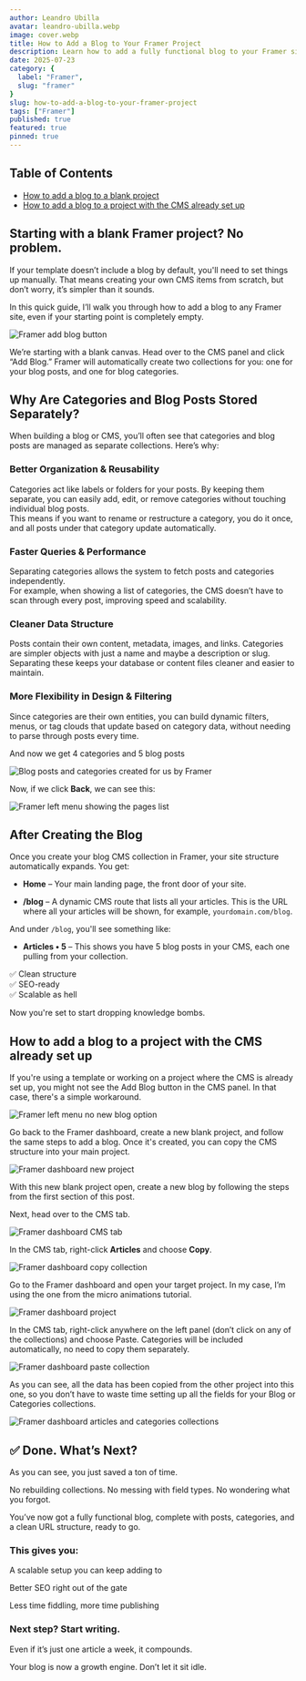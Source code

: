 ```yaml
---
author: Leandro Ubilla
avatar: leandro-ubilla.webp
image: cover.webp
title: How to Add a Blog to Your Framer Project
description: Learn how to add a fully functional blog to your Framer site from scratch.
date: 2025-07-23
category: {
  label: "Framer",
  slug: "framer"
}
slug: how-to-add-a-blog-to-your-framer-project
tags: ["Framer"]
published: true
featured: true
pinned: true
---
```


## Table of Contents

- [How to add a blog to a blank project](#how-to-add-a-blog-to-a-blank-project)  
- [How to add a blog to a project with the CMS already set up](#how-to-add-a-blog-to-a-project-with-the-cms-already-set-up)


## Starting with a blank Framer project? No problem.

If your template doesn’t include a blog by default, you'll need to set things up manually. That means creating your own CMS items from scratch, but don’t worry, it’s simpler than it sounds.

In this quick guide, I’ll walk you through how to add a blog to any Framer site, even if your starting point is completely empty.

![Framer add blog button](/media/blog/how-to-add-a-blog-to-your-framer-project/1.webp)

We’re starting with a blank canvas.
Head over to the CMS panel and click “Add Blog.”
Framer will automatically create two collections for you:
one for your blog posts, and one for blog categories.

## Why Are Categories and Blog Posts Stored Separately?

When building a blog or CMS, you’ll often see that categories and blog posts are managed as separate collections. Here’s why:

### Better Organization & Reusability  
Categories act like labels or folders for your posts. By keeping them separate, you can easily add, edit, or remove categories without touching individual blog posts.  
This means if you want to rename or restructure a category, you do it once, and all posts under that category update automatically.

### Faster Queries & Performance  
Separating categories allows the system to fetch posts and categories independently.  
For example, when showing a list of categories, the CMS doesn’t have to scan through every post, improving speed and scalability.

### Cleaner Data Structure  
Posts contain their own content, metadata, images, and links. Categories are simpler objects with just a name and maybe a description or slug.  
Separating these keeps your database or content files cleaner and easier to maintain.

### More Flexibility in Design & Filtering  
Since categories are their own entities, you can build dynamic filters, menus, or tag clouds that update based on category data, without needing to parse through posts every time.

And now we get 4 categories and 5 blog posts

![Blog posts and categories created for us by Framer](/media/blog/how-to-add-a-blog-to-your-framer-project/2.webp)

Now, if we click **Back**, we can see this:

![Framer left menu showing the pages list](/media/blog/how-to-add-a-blog-to-your-framer-project/3.webp)

## After Creating the Blog

Once you create your blog CMS collection in Framer, your site structure automatically expands. You get:

- **Home** – Your main landing page, the front door of your site.

- **/blog** – A dynamic CMS route that lists all your articles. This is the URL where all your articles will be shown, for example, `yourdomain.com/blog`.

And under `/blog`, you'll see something like:

- **Articles • 5** – This shows you have 5 blog posts in your CMS, each one pulling from your collection.

✅ Clean structure  
✅ SEO-ready  
✅ Scalable as hell

Now you're set to start dropping knowledge bombs.

## How to add a blog to a project with the CMS already set up

If you're using a template or working on a project where the CMS is already set up, you might not see the Add Blog button in the CMS panel. In that case, there's a simple workaround.

![Framer left menu no new blog option](/media/blog/how-to-add-a-blog-to-your-framer-project/16.webp)

Go back to the Framer dashboard, create a new blank project, and follow the same steps to add a blog. Once it's created, you can copy the CMS structure into your main project.

![Framer dashboard new project](/media/blog/how-to-add-a-blog-to-your-framer-project/15.webp)

With this new blank project open, create a new blog by following the steps from the first section of this post.

Next, head over to the CMS tab.

![Framer dashboard CMS tab](/media/blog/how-to-add-a-blog-to-your-framer-project/5.webp)

In the CMS tab, right-click **Articles** and choose **Copy**.

![Framer dashboard copy collection](/media/blog/how-to-add-a-blog-to-your-framer-project/4.webp)

Go to the Framer dashboard and open your target project. In my case, I’m using the one from the micro animations tutorial.

![Framer dashboard project](/media/blog/how-to-add-a-blog-to-your-framer-project/19.webp)

In the CMS tab, right-click anywhere on the left panel (don’t click on any of the collections) and choose Paste.
Categories will be included automatically, no need to copy them separately.

![Framer dashboard paste collection](/media/blog/how-to-add-a-blog-to-your-framer-project/17.webp)

As you can see, all the data has been copied from the other project into this one, so you don’t have to waste time setting up all the fields for your Blog or Categories collections.

![Framer dashboard articles and categories collections](/media/blog/how-to-add-a-blog-to-your-framer-project/18.webp)

## ✅ Done. What’s Next?

As you can see, you just saved a ton of time.

No rebuilding collections. No messing with field types. No wondering what you forgot.

You’ve now got a fully functional blog, complete with posts, categories, and a clean URL structure, ready to go.

### This gives you:

A scalable setup you can keep adding to

Better SEO right out of the gate

Less time fiddling, more time publishing

### Next step? Start writing.

Even if it’s just one article a week, it compounds.

Your blog is now a growth engine. Don’t let it sit idle.